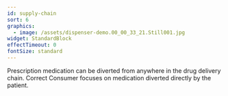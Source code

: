 ```yaml
---
id: supply-chain
sort: 6
graphics:
  - image: /assets/dispenser-demo.00_00_33_21.Still001.jpg
widget: StandardBlock
effectTimeout: 0
fontSize: standard
---
```

Prescription medication can be diverted from anywhere in the drug delivery chain. Correct Consumer focuses on medication diverted directly by the patient.
